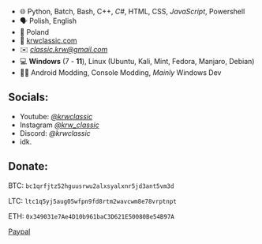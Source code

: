  - 🌐 Python, Batch, Bash, C++, *C#*, HTML, CSS, *JavaScript*, Powershell
 - 🗣️ Polish, English
 - 📌 Poland
 - 🔗 [krwclassic.com](https://krwclassic.com)
 - ✉️ *classic.krw@gmail.com*
 - 💻 **Windows** (7 - **11**), Linux (Ubuntu, Kali, Mint, Fedora, Manjaro, Debian)
 - 👍🏻 Android Modding, Console Modding, *Mainly* Windows Dev

## Socials:

 - Youtube: [*@krwclassic*](https://youtube.com/@krwclassic)
 - Instagram [*@krw_classic*](https://instagram.com/krw_classic/)
 - Discord: *@krwclassic*
 - idk.

## Donate:

BTC: `bc1qrfjtz52hguusrwu2alxsyalxnr5jd3ant5vm3d`

LTC: `ltc1q5yj5aug05wfpn9fd8rtm2wavcwm8e78vrptnpt`

ETH: `0x349031e7Ae4D10b961baC3D621E50080Be54B97A`

[Paypal](https://paypal.me/krwclassic?country.x=PL&locale.x=pl_PL)
